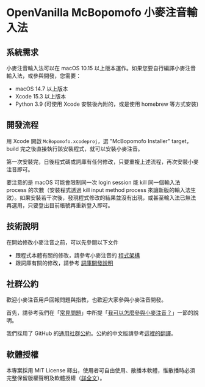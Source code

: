 # OpenVanilla McBopomofo 小麥注音輸入法

## 系統需求

小麥注音輸入法可以在 macOS 10.15 以上版本運作。如果您要自行編譯小麥注音輸入法，或參與開發，您需要：

- macOS 14.7 以上版本
- Xcode 15.3 以上版本
- Python 3.9 (可使用 Xcode 安裝後內附的，或是使用 homebrew 等方式安裝)

## 開發流程

用 Xcode 開啟 `McBopomofo.xcodeproj`，選 "McBopomofo Installer" target，build 完之後直接執行該安裝程式，就可以安裝小麥注音。

第一次安裝完，日後程式碼或詞庫有任何修改，只要重複上述流程，再次安裝小麥注音即可。

要注意的是 macOS 可能會限制同一次 login session 能 kill 同一個輸入法 process 的次數（安裝程式透過 kill input method process 來讓新版的輸入法生效）。如果安裝若干次後，發現程式修改的結果並沒有出現，或甚至輸入法已無法再選用，只要登出目前帳號再重新登入即可。

## 技術說明

在開始修改小麥注音之前，可以先參閱以下文件

- 跟程式本體有關的修改，請參考小麥注音的 [程式架構](https://github.com/openvanilla/McBopomofo/wiki/%E7%A8%8B%E5%BC%8F%E6%9E%B6%E6%A7%8B)
- 跟詞庫有關的修改，請參考 [詞庫開發說明](https://github.com/openvanilla/McBopomofo/wiki/%E8%A9%9E%E5%BA%AB%E9%96%8B%E7%99%BC%E8%AA%AA%E6%98%8E)

## 社群公約

歡迎小麥注音用戶回報問題與指教，也歡迎大家參與小麥注音開發。

首先，請參考我們在「[常見問題](https://github.com/openvanilla/McBopomofo/wiki/常見問題)」中所提「[我可以怎麼參與小麥注音？](https://github.com/openvanilla/McBopomofo/wiki/常見問題#我可以怎麼參與小麥注音)」一節的說明。

我們採用了 GitHub 的[通用社群公約](https://github.com/openvanilla/McBopomofo/blob/master/CODE_OF_CONDUCT.md)。公約的中文版請參考[這裡的翻譯](https://www.contributor-covenant.org/zh-tw/version/1/4/code-of-conduct/)。

## 軟體授權

本專案採用 MIT License 釋出，使用者可自由使用、散播本軟體，惟散播時必須完整保留版權聲明及軟體授權（[詳全文](https://github.com/openvanilla/McBopomofo/blob/master/LICENSE.txt)）。

